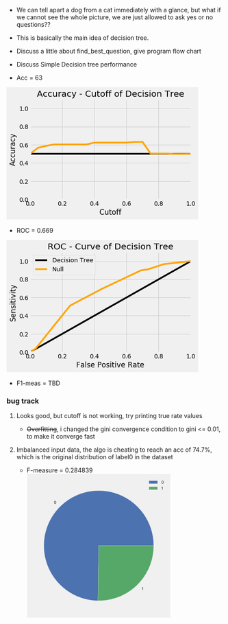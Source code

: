 
* We can tell apart a dog from a cat immediately with a glance, but what if we cannot see the whole picture, we are just allowed to ask yes or no questions??

* This is basically the main idea of decision tree.

* Discuss a little about find_best_question, give program flow chart

* Discuss Simple Decision tree performance

* Acc = 63

![image](https://github.com/frostace/BinaryClassification/blob/master/Algo2%20-%20Decision%20Tree/Decision%20Tree%20ACC.png)

* ROC = 0.669

![image](https://github.com/frostace/BinaryClassification/blob/master/Algo2%20-%20Decision%20Tree/Decision%20Tree%20ROC.png)

* F1-meas = TBD



### bug track
1. Looks good, but cutoff is not working, try printing true rate values
	* ~~Overfitting~~, i changed the gini convergence condition to gini <= 0.01, to make it converge fast

2. Imbalanced input data, the algo is cheating to reach an acc of 74.7%, which is the original distribution of label0 in the dataset
	* F-measure = 0.284839
![image](https://github.com/frostace/BinaryClassification/blob/master/Algo2%20-%20Decision%20Tree/Imbalance%20Data.png)
